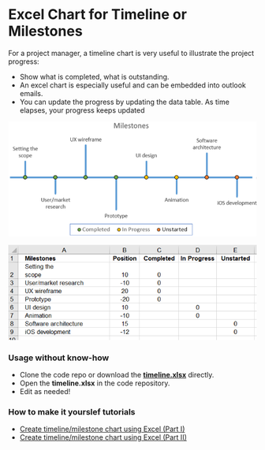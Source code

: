 # Excel Chart for Timeline or Milestones

For a project manager, a timeline chart is very useful to illustrate the project progress: 
- Show what is completed, what is outstanding.
- An excel chart is especially useful and can be embedded into outlook emails. 
- You can update the progress by updating the data table. As time elapses, your progress keeps updated

![](https://github.com/DavidKou/ExcelForPM/blob/main/images/c30.png)

![](https://github.com/DavidKou/ExcelForPM/blob/main/images/d1a.png)

### Usage without know-how

- Clone the code repo or download the [**timeline.xlsx**](https://github.com/DavidKou/ExcelForPM/raw/main/excel/Timeline.xlsx) directly.
- Open the **timeline.xlsx** in the code repository. 
- Edit as needed! 

### How to make it yourslef tutorials
- [Create timeline/milestone chart using Excel (Part I)](https://github.com/DavidKou/ExcelForPM/blob/main/timeline-chart-I.md)
- [Create timeline/milestone chart using Excel (Part II)](https://github.com/DavidKou/ExcelForPM/blob/main/timeline-chart-II.md)

